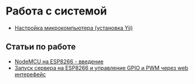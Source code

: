 # Работа с системой

* [Настройка микрокомпьютера (установка Yii)](system/system.md)


Статьи по работе
--------------

* [NodeMCU на ESP8266 - введение](gonkong/part_1.md)
* [Запуск сервера на ESP8266 и управление GPIO и PWM через web интерефейс](gonkong/part_2.md)
